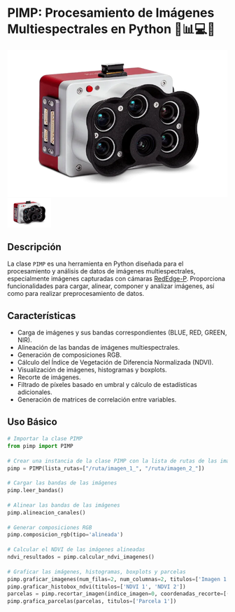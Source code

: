 # PIMP: Procesamiento de Imágenes Multiespectrales en Python 📸📊💻🐍

![Micasense-RE-P](Micasense-RE-P.webp)
<img src="Micasense-RE-P.webp" alt="Micasense-RE-P" width="100"/>


## Descripción

La clase `PIMP` es una herramienta en Python diseñada para el procesamiento y análisis de datos de imágenes multiespectrales, especialmente imágenes capturadas con cámaras [RedEdge-P](https://www.micasense.com/rededge-p). Proporciona funcionalidades para cargar, alinear, componer y analizar imágenes, así como para realizar preprocesamiento de datos.

## Características

- Carga de imágenes y sus bandas correspondientes (BLUE, RED, GREEN, NIR).
- Alineación de las bandas de imágenes multiespectrales.
- Generación de composiciones RGB.
- Cálculo del Índice de Vegetación de Diferencia Normalizada (NDVI).
- Visualización de imágenes, histogramas y boxplots.
- Recorte de imágenes.
- Filtrado de píxeles basado en umbral y cálculo de estadísticas adicionales.
- Generación de matrices de correlación entre variables.

## Uso Básico

```python
# Importar la clase PIMP
from pimp import PIMP

# Crear una instancia de la clase PIMP con la lista de rutas de las imágenes
pimp = PIMP(lista_rutas=["/ruta/imagen_1_", "/ruta/imagen_2_"])

# Cargar las bandas de las imágenes
pimp.leer_bandas()

# Alinear las bandas de las imágenes
pimp.alineacion_canales()

# Generar composiciones RGB
pimp.composicion_rgb(tipo='alineada')

# Calcular el NDVI de las imágenes alineadas
ndvi_resultados = pimp.calcular_ndvi_imagenes()

# Graficar las imágenes, histogramas, boxplots y parcelas
pimp.graficar_imagenes(num_filas=2, num_columnas=2, titulos=['Imagen 1', 'Imagen 2', 'NDVI 1', 'NDVI 2'], tipo='alineada')
pimp.graficar_histobox_ndvi(titulos=['NDVI 1', 'NDVI 2'])
parcelas = pimp.recortar_imagen(indice_imagen=0, coordenadas_recorte=[(100, 100, 200, 200)])
pimp.grafica_parcelas(parcelas, titulos=['Parcela 1'])
